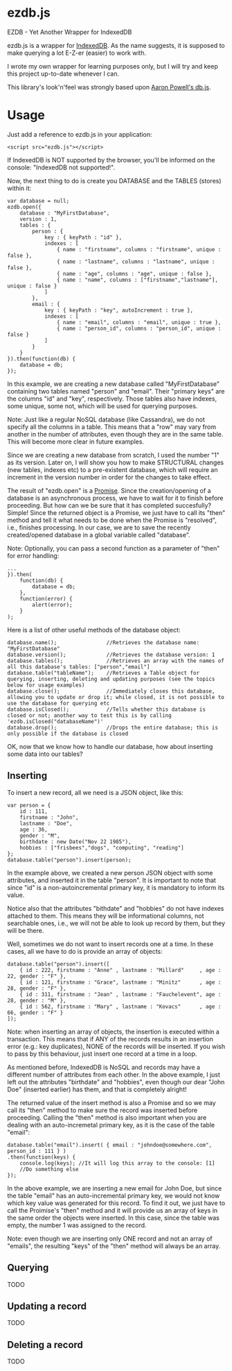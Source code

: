 # ezdb.js
EZDB - Yet Another Wrapper for IndexedDB

ezdb.js is a wrapper for [IndexedDB](http://www.w3.org/TR/IndexedDB/). As the name suggests, it is supposed to make querying a lot E-Z-er (easier) to work with.

I wrote my own wrapper for learning purposes only, but I will try and keep this project up-to-date whenever I can.

This library's look'n'feel was strongly based upon [Aaron Powell's db.js](https://github.com/aaronpowell/db.js/).

Usage
=====

Just add a reference to ezdb.js in your application:

	<script src="ezdb.js"></script>

If IndexedDB is NOT supported by the browser, you'll be informed on the console: "IndexedDB not supported!".

Now, the next thing to do is create you DATABASE and the TABLES (stores) within it:

	var database = null;
	ezdb.open({
	    database : "MyFirstDatabase",
	    version : 1,
	    tables : {
	        person : {
	            key : { keyPath : "id" },
	            indexes : [
	                { name : "firstname", columns : "firstname", unique : false },
	                { name : "lastname", columns : "lastname", unique : false },
	                { name : "age", columns : "age", unique : false },
	                { name : "name", columns : ["firstname","lastname"], unique : false }
	            ]
	        },
	        email : {
	        	key : { keyPath : "key", autoIncrement : true },
	            indexes : [
	                { name : "email", columns : "email", unique : true },
	                { name : "person_id", columns : "person_id", unique : false }
	            ]
	        }
	    }
	}).then(function(db) {
	    database = db;
	});

In this example, we are creating a new database called "MyFirstDatabase" containing two tables named "person" and "email". Their "primary keys" are the columns "id" and "key", respectively. Those tables also have indexes, some unique, some not, which will be used for querying purposes.

Note: Just like a regular NoSQL database (like Cassandra), we do not specify all the columns in a table. This means that a "row" may vary from another in the number of attributes, even though they are in the same table. This will become more clear in future examples.

Since we are creating a new database from scratch, I used the number "1" as its version. Later on, I will show you how to make STRUCTURAL changes (new tables, indexes etc) to a pre-existent database, which will require an increment in the version number in order for the changes to take effect. 

The result of "ezdb.open" is a [Promise](https://www.promisejs.org/). Since the creation/opening of a database is an asynchronous process, we have to wait for it to finish before proceeding. But how can we be sure that it has completed succesfully? Simple! Since the returned object is a Promise, we just have to call its "then" method and tell it what needs to be done when the Promise is "resolved", i.e., finishes processing. In our case, we are to save the recently created/opened database in a global variable called "database".

Note: Optionally, you can pass a second function as a parameter of "then" for error handling:

	...
	}).then(
		function(db) {
		    database = db;
		},
		function(error) {
		    alert(error);
		}
	);

Here is a list of other useful methods of the database object:

	database.name();				//Retrieves the database name: "MyFirstDatabase"
	database.version();				//Retrieves the database version: 1
	database.tables();				//Retrieves an array with the names of all this database's tables: ["person","email"]
	database.table("tableName");	//Retrieves a Table object for querying, inserting, deleting and updating purposes (see the topics below for usage examples)
	database.close();				//Immediately closes this database, allowing you to update or drop it; while closed, it is not possible to use the database for querying etc
	database.isClosed();			//Tells whether this database is closed or not; another way to test this is by calling 'ezdb.isClosed("databaseName")'
	database.drop();				//Drops the entire database; this is only possible if the database is closed
	

OK, now that we know how to handle our database, how about inserting some data into our tables?

## Inserting

To insert a new record, all we need is a JSON object, like this:

	var person = {
		id : 111,
		firstname : "John",
		lastname : "Doe",
		age : 36,
		gender : "M",
		birthdate : new Date("Nov 22 1985"),
		hobbies : ["frisbees","dogs", "computing", "reading"]
	};
	database.table("person").insert(person);

In the example above, we created a new person JSON object with some attributes, and inserted it in the table "person". It is important to note that since "id" is a non-autoincremental primary key, it is mandatory to inform its value.

Notice also that the attributes "bithdate" and "hobbies" do not have indexes attached to them. This means they will be informational columns, not searchable ones, i.e., we will not be able to look up record by them, but they will be there.

Well, sometimes we do not want to insert records one at a time. In these cases, all we have to do is provide an array of objects:

	database.table("person").insert([
		{ id : 222, firstname : "Anne" , lastname : "Millard"     , age : 22, gender : "F" },
		{ id : 121, firstname : "Grace", lastname : "Minitz"      , age : 28, gender : "F" },
		{ id : 311, firstname : "Jean" , lastname : "Fauchelevent", age : 28, gender : "M" },
		{ id : 562, firstname : "Mary" , lastname : "Kovacs"      , age : 66, gender : "F" }
	]);

Note: when inserting an array of objects, the insertion is executed within a transaction. This means that if ANY of the records results in an insertion error (e.g.: key duplicates), NONE of the records will be inserted. If you wish to pass by this behaviour, just insert one record at a time in a loop.

As mentioned before, IndexedDB is NoSQL and records may have a different number of attributes from each other. In the above example, I just left out the attributes "birthdate" and "hobbies", even though our dear "John Doe" (inserted earlier) has them, and that is completely alright!

The returned value of the insert method is also a Promise and so we may call its "then" method to make sure the record was inserted before proceeding. Calling the "then" method is also important when you are dealing with an auto-incremetal primary key, as it is the case of the table "email":

	database.table("email").insert( { email : "johndoe@somewhere.com", person_id : 111 } )
	.then(function(keys) {
		console.log(keys); //It will log this array to the console: [1]
		//Do something else
	});

In the above example, we are inserting a new email for John Doe, but since the table "email" has an auto-incremental primary key, we would not know which key value was generated for this record. To find it out, we just have to call the Proimise's "then" method and it will provide us an array of keys in the same order the objects were inserted. In this case, since the table was empty, the number 1 was assigned to the record.

Note: even though we are inserting only ONE record and not an array of "emails", the resulting "keys" of the "then" method will always be an array.

## Querying
TODO
## Updating a record
TODO
## Deleting a record
TODO
